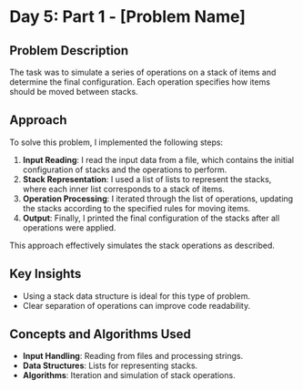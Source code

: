 # Day 5: Part 1 - [Problem Name]

## Problem Description
The task was to simulate a series of operations on a stack of items and determine the final configuration. Each operation specifies how items should be moved between stacks.

## Approach
To solve this problem, I implemented the following steps:
1. **Input Reading**: I read the input data from a file, which contains the initial configuration of stacks and the operations to perform.
2. **Stack Representation**: I used a list of lists to represent the stacks, where each inner list corresponds to a stack of items.
3. **Operation Processing**: I iterated through the list of operations, updating the stacks according to the specified rules for moving items.
4. **Output**: Finally, I printed the final configuration of the stacks after all operations were applied.

This approach effectively simulates the stack operations as described.

## Key Insights
- Using a stack data structure is ideal for this type of problem.
- Clear separation of operations can improve code readability.

## Concepts and Algorithms Used
- **Input Handling**: Reading from files and processing strings.
- **Data Structures**: Lists for representing stacks.
- **Algorithms**: Iteration and simulation of stack operations.